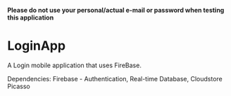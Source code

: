 **Please do not use your personal/actual e-mail or password when testing this application**

LoginApp
========
A Login mobile application that uses FireBase.

Dependencies:
Firebase - Authentication, Real-time Database, Cloudstore <br/>
Picasso <br/>
